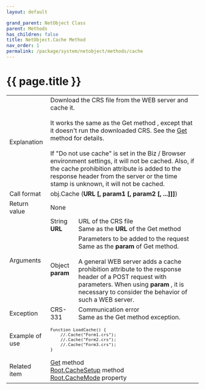 ```yaml
---
layout: default

grand_parent: NetObject Class
parent: Methods
has_children: false
title: NetObject.Cache Method
nav_order: 1
permalink: /package/system/netobject/methods/cache
---
```

# {{ page.title }}


<table>
  <tr>
    <td>Explanation</td>
    <td colspan="2">Download the CRS file from the WEB server and cache it.<br><br>It works the same as the Get method , except that it doesn't run the downloaded CRS. See the <a href="/package/system/netobject/methods/get">Get</a> method for details. <br><br> If "Do not use cache" is set in the Biz / Browser environment settings, it will not be cached. Also, if the cache prohibition attribute is added to the response header from the server or the time stamp is unknown, it will not be cached.</td>
  </tr>
  <tr>
    <td>Call format</td>
    <td colspan="2">obj.Cache (<b>URL [, param1 [, param2 [, ...]]]</b>)</td>
  </tr>
  <tr>
    <td>Return value</td>
    <td colspan="2">None</td>
  </tr>  
  <tr>
    <td rowspan="2">Arguments</td>
    <td>String <b>URL</b></td>
    <td>URL of the CRS file<br>Same as the <b>URL</b> of the Get method</td>
  </tr>
  <tr>
    <td>Object <b>param</b></td>
    <td>Parameters to be added to the request<br>Same as the <b>param</b> of Get method.<br><br>A general WEB server adds a cache prohibition attribute to the response header of a POST request with parameters. When using <b>param</b> , it is necessary to consider the behavior of such a WEB server.</td>
  </tr>
  <tr>
    <td>Exception</td>
    <td>CRS-331</td>
    <td>Communication error<br>Same as the Get method exception.</td>
  </tr>
  <tr>
    <td>Example of use</td>
    <td colspan="2"><code><pre>Function LoadCache() {
    //.Cache("Form1.crs");
    //.Cache("Form2.crs");
    //.Cache("Form3.crs");
}</pre></code></td>
  </tr>
  <tr>
    <td>Related item</td>
    <td colspan="2"><a href="/package/system/netobject/methods/get">Get</a> method<br><a href="/package/standard/root/methods/cachesetup">Root.CacheSetup</a> method<br><a href="/package/standard/root/properties/cachemode">Root.CacheMode</a> property</td>
  </tr>
</table>



